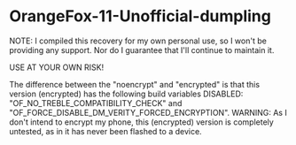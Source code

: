 # OrangeFox-11-Unofficial-dumpling

NOTE: I compiled this recovery for my own personal use, so I won't be providing any support. Nor do I guarantee that I'll continue to maintain it.

USE AT YOUR OWN RISK!

The difference between the "noencrypt" and "encrypted" is that this version (encrypted) has the following build variables DISABLED: "OF_NO_TREBLE_COMPATIBILITY_CHECK" and "OF_FORCE_DISABLE_DM_VERITY_FORCED_ENCRYPTION".
WARNING: As I don't intend to encrypt my phone, this (encrypted) version is completely untested, as in it has never been flashed to a device.
